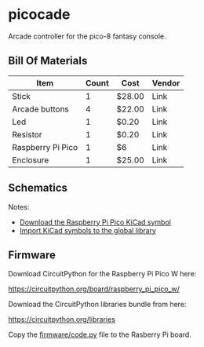 # picocade

Arcade controller for the pico-8 fantasy console.

## Bill Of Materials

| Item | Count | Cost | Vendor |
| ---- | ----- | ---- | ------ |
| Stick | 1 | $28.00 | Link |
| Arcade buttons | 4 | $22.00 | Link |
| Led | 1 | $0.20 | Link |
| Resistor | 1 | $0.20 | Link |
| Raspberry Pi Pico | 1 | $6 | Link |
| Enclosure | 1 | $25.00 | Link |

## Schematics

Notes:

- [Download the Raspberry Pi Pico KiCad symbol](https://forums.raspberrypi.com/viewtopic.php?t=336825)
- [Import KiCad symbols to the global library](https://forum.kicad.info/t/copying-new-symbols-from-one-project-to-another/36338/4)

## Firmware

Download CircuitPython for the Raspberry Pi Pico W here:

https://circuitpython.org/board/raspberry_pi_pico_w/

Download the CircuitPython libraries bundle from here:

https://circuitpython.org/libraries

Copy the [firmware/code.py](https://github.com/isacben/picocade/blob/main/firmware/code.py) file to the Rasberry Pi board.
